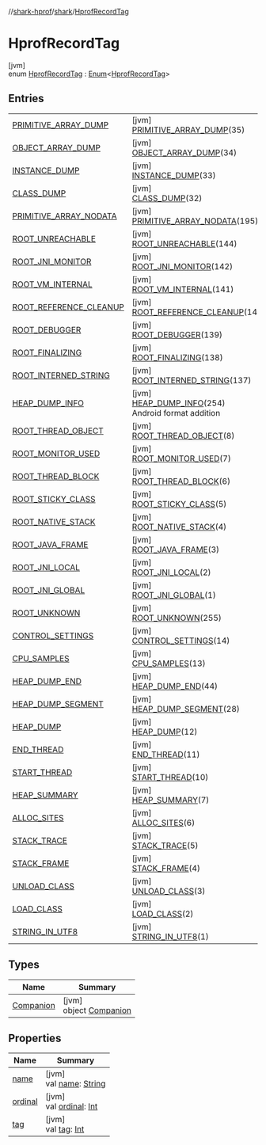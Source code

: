 //[shark-hprof](../../../index.md)/[shark](../index.md)/[HprofRecordTag](index.md)

# HprofRecordTag

[jvm]\
enum [HprofRecordTag](index.md) : [Enum](https://kotlinlang.org/api/latest/jvm/stdlib/kotlin/-enum/index.html)&lt;[HprofRecordTag](index.md)&gt;

## Entries

| | |
|---|---|
| [PRIMITIVE_ARRAY_DUMP](-p-r-i-m-i-t-i-v-e_-a-r-r-a-y_-d-u-m-p/index.md) | [jvm]<br>[PRIMITIVE_ARRAY_DUMP](-p-r-i-m-i-t-i-v-e_-a-r-r-a-y_-d-u-m-p/index.md)(35) |
| [OBJECT_ARRAY_DUMP](-o-b-j-e-c-t_-a-r-r-a-y_-d-u-m-p/index.md) | [jvm]<br>[OBJECT_ARRAY_DUMP](-o-b-j-e-c-t_-a-r-r-a-y_-d-u-m-p/index.md)(34) |
| [INSTANCE_DUMP](-i-n-s-t-a-n-c-e_-d-u-m-p/index.md) | [jvm]<br>[INSTANCE_DUMP](-i-n-s-t-a-n-c-e_-d-u-m-p/index.md)(33) |
| [CLASS_DUMP](-c-l-a-s-s_-d-u-m-p/index.md) | [jvm]<br>[CLASS_DUMP](-c-l-a-s-s_-d-u-m-p/index.md)(32) |
| [PRIMITIVE_ARRAY_NODATA](-p-r-i-m-i-t-i-v-e_-a-r-r-a-y_-n-o-d-a-t-a/index.md) | [jvm]<br>[PRIMITIVE_ARRAY_NODATA](-p-r-i-m-i-t-i-v-e_-a-r-r-a-y_-n-o-d-a-t-a/index.md)(195) |
| [ROOT_UNREACHABLE](-r-o-o-t_-u-n-r-e-a-c-h-a-b-l-e/index.md) | [jvm]<br>[ROOT_UNREACHABLE](-r-o-o-t_-u-n-r-e-a-c-h-a-b-l-e/index.md)(144) |
| [ROOT_JNI_MONITOR](-r-o-o-t_-j-n-i_-m-o-n-i-t-o-r/index.md) | [jvm]<br>[ROOT_JNI_MONITOR](-r-o-o-t_-j-n-i_-m-o-n-i-t-o-r/index.md)(142) |
| [ROOT_VM_INTERNAL](-r-o-o-t_-v-m_-i-n-t-e-r-n-a-l/index.md) | [jvm]<br>[ROOT_VM_INTERNAL](-r-o-o-t_-v-m_-i-n-t-e-r-n-a-l/index.md)(141) |
| [ROOT_REFERENCE_CLEANUP](-r-o-o-t_-r-e-f-e-r-e-n-c-e_-c-l-e-a-n-u-p/index.md) | [jvm]<br>[ROOT_REFERENCE_CLEANUP](-r-o-o-t_-r-e-f-e-r-e-n-c-e_-c-l-e-a-n-u-p/index.md)(140) |
| [ROOT_DEBUGGER](-r-o-o-t_-d-e-b-u-g-g-e-r/index.md) | [jvm]<br>[ROOT_DEBUGGER](-r-o-o-t_-d-e-b-u-g-g-e-r/index.md)(139) |
| [ROOT_FINALIZING](-r-o-o-t_-f-i-n-a-l-i-z-i-n-g/index.md) | [jvm]<br>[ROOT_FINALIZING](-r-o-o-t_-f-i-n-a-l-i-z-i-n-g/index.md)(138) |
| [ROOT_INTERNED_STRING](-r-o-o-t_-i-n-t-e-r-n-e-d_-s-t-r-i-n-g/index.md) | [jvm]<br>[ROOT_INTERNED_STRING](-r-o-o-t_-i-n-t-e-r-n-e-d_-s-t-r-i-n-g/index.md)(137) |
| [HEAP_DUMP_INFO](-h-e-a-p_-d-u-m-p_-i-n-f-o/index.md) | [jvm]<br>[HEAP_DUMP_INFO](-h-e-a-p_-d-u-m-p_-i-n-f-o/index.md)(254)<br>Android format addition |
| [ROOT_THREAD_OBJECT](-r-o-o-t_-t-h-r-e-a-d_-o-b-j-e-c-t/index.md) | [jvm]<br>[ROOT_THREAD_OBJECT](-r-o-o-t_-t-h-r-e-a-d_-o-b-j-e-c-t/index.md)(8) |
| [ROOT_MONITOR_USED](-r-o-o-t_-m-o-n-i-t-o-r_-u-s-e-d/index.md) | [jvm]<br>[ROOT_MONITOR_USED](-r-o-o-t_-m-o-n-i-t-o-r_-u-s-e-d/index.md)(7) |
| [ROOT_THREAD_BLOCK](-r-o-o-t_-t-h-r-e-a-d_-b-l-o-c-k/index.md) | [jvm]<br>[ROOT_THREAD_BLOCK](-r-o-o-t_-t-h-r-e-a-d_-b-l-o-c-k/index.md)(6) |
| [ROOT_STICKY_CLASS](-r-o-o-t_-s-t-i-c-k-y_-c-l-a-s-s/index.md) | [jvm]<br>[ROOT_STICKY_CLASS](-r-o-o-t_-s-t-i-c-k-y_-c-l-a-s-s/index.md)(5) |
| [ROOT_NATIVE_STACK](-r-o-o-t_-n-a-t-i-v-e_-s-t-a-c-k/index.md) | [jvm]<br>[ROOT_NATIVE_STACK](-r-o-o-t_-n-a-t-i-v-e_-s-t-a-c-k/index.md)(4) |
| [ROOT_JAVA_FRAME](-r-o-o-t_-j-a-v-a_-f-r-a-m-e/index.md) | [jvm]<br>[ROOT_JAVA_FRAME](-r-o-o-t_-j-a-v-a_-f-r-a-m-e/index.md)(3) |
| [ROOT_JNI_LOCAL](-r-o-o-t_-j-n-i_-l-o-c-a-l/index.md) | [jvm]<br>[ROOT_JNI_LOCAL](-r-o-o-t_-j-n-i_-l-o-c-a-l/index.md)(2) |
| [ROOT_JNI_GLOBAL](-r-o-o-t_-j-n-i_-g-l-o-b-a-l/index.md) | [jvm]<br>[ROOT_JNI_GLOBAL](-r-o-o-t_-j-n-i_-g-l-o-b-a-l/index.md)(1) |
| [ROOT_UNKNOWN](-r-o-o-t_-u-n-k-n-o-w-n/index.md) | [jvm]<br>[ROOT_UNKNOWN](-r-o-o-t_-u-n-k-n-o-w-n/index.md)(255) |
| [CONTROL_SETTINGS](-c-o-n-t-r-o-l_-s-e-t-t-i-n-g-s/index.md) | [jvm]<br>[CONTROL_SETTINGS](-c-o-n-t-r-o-l_-s-e-t-t-i-n-g-s/index.md)(14) |
| [CPU_SAMPLES](-c-p-u_-s-a-m-p-l-e-s/index.md) | [jvm]<br>[CPU_SAMPLES](-c-p-u_-s-a-m-p-l-e-s/index.md)(13) |
| [HEAP_DUMP_END](-h-e-a-p_-d-u-m-p_-e-n-d/index.md) | [jvm]<br>[HEAP_DUMP_END](-h-e-a-p_-d-u-m-p_-e-n-d/index.md)(44) |
| [HEAP_DUMP_SEGMENT](-h-e-a-p_-d-u-m-p_-s-e-g-m-e-n-t/index.md) | [jvm]<br>[HEAP_DUMP_SEGMENT](-h-e-a-p_-d-u-m-p_-s-e-g-m-e-n-t/index.md)(28) |
| [HEAP_DUMP](-h-e-a-p_-d-u-m-p/index.md) | [jvm]<br>[HEAP_DUMP](-h-e-a-p_-d-u-m-p/index.md)(12) |
| [END_THREAD](-e-n-d_-t-h-r-e-a-d/index.md) | [jvm]<br>[END_THREAD](-e-n-d_-t-h-r-e-a-d/index.md)(11) |
| [START_THREAD](-s-t-a-r-t_-t-h-r-e-a-d/index.md) | [jvm]<br>[START_THREAD](-s-t-a-r-t_-t-h-r-e-a-d/index.md)(10) |
| [HEAP_SUMMARY](-h-e-a-p_-s-u-m-m-a-r-y/index.md) | [jvm]<br>[HEAP_SUMMARY](-h-e-a-p_-s-u-m-m-a-r-y/index.md)(7) |
| [ALLOC_SITES](-a-l-l-o-c_-s-i-t-e-s/index.md) | [jvm]<br>[ALLOC_SITES](-a-l-l-o-c_-s-i-t-e-s/index.md)(6) |
| [STACK_TRACE](-s-t-a-c-k_-t-r-a-c-e/index.md) | [jvm]<br>[STACK_TRACE](-s-t-a-c-k_-t-r-a-c-e/index.md)(5) |
| [STACK_FRAME](-s-t-a-c-k_-f-r-a-m-e/index.md) | [jvm]<br>[STACK_FRAME](-s-t-a-c-k_-f-r-a-m-e/index.md)(4) |
| [UNLOAD_CLASS](-u-n-l-o-a-d_-c-l-a-s-s/index.md) | [jvm]<br>[UNLOAD_CLASS](-u-n-l-o-a-d_-c-l-a-s-s/index.md)(3) |
| [LOAD_CLASS](-l-o-a-d_-c-l-a-s-s/index.md) | [jvm]<br>[LOAD_CLASS](-l-o-a-d_-c-l-a-s-s/index.md)(2) |
| [STRING_IN_UTF8](-s-t-r-i-n-g_-i-n_-u-t-f8/index.md) | [jvm]<br>[STRING_IN_UTF8](-s-t-r-i-n-g_-i-n_-u-t-f8/index.md)(1) |

## Types

| Name | Summary |
|---|---|
| [Companion](-companion/index.md) | [jvm]<br>object [Companion](-companion/index.md) |

## Properties

| Name | Summary |
|---|---|
| [name](../-primitive-type/-b-o-o-l-e-a-n/index.md#-372974862%2FProperties%2F219937657) | [jvm]<br>val [name](../-primitive-type/-b-o-o-l-e-a-n/index.md#-372974862%2FProperties%2F219937657): [String](https://kotlinlang.org/api/latest/jvm/stdlib/kotlin/-string/index.html) |
| [ordinal](../-primitive-type/-b-o-o-l-e-a-n/index.md#-739389684%2FProperties%2F219937657) | [jvm]<br>val [ordinal](../-primitive-type/-b-o-o-l-e-a-n/index.md#-739389684%2FProperties%2F219937657): [Int](https://kotlinlang.org/api/latest/jvm/stdlib/kotlin/-int/index.html) |
| [tag](tag.md) | [jvm]<br>val [tag](tag.md): [Int](https://kotlinlang.org/api/latest/jvm/stdlib/kotlin/-int/index.html) |
